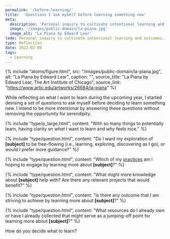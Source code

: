```yaml
---
permalink: '/before-learning/'
title:  'Questions I ask myself before learning something new'
meta:
  description: 'Personal inquiry to cultivate intentional learning and outcomes.'
  image: '/images/public-domain/la-piana.jpg'
  image_alt: 'La Piana by Edward Lear'
lede: Personal inquiry to cultivate intentional learning and outcomes.
type: Reflection
date: 2022-02-09
tags:
  - Learning
---
```


{% include "atoms/figure.html", src: "/images/public-domain/la-piana.jpg", alt: "La Piana by Edward Lear", caption: "", source_title: "La Piana by Edward Lear, The Art Institute of Chicago", source_link: "https://www.artic.edu/artworks/26684/la-piana" %}

While reflecting on what I want to learn during the upcoming year, I started devising a set of questions to ask myself before deciding to learn something new. I intend to be more intentional by answering these questions without removing the opportunity for serendipity.

{% include "type/p_large.html", content: "With so many things to potentially learn, having clarity on <em>what</em> I want to learn and <em>why</em> feels nice." %}

{% include "type/question.html", content: "Do I want my exploration of <strong>[subject]</strong> to be free-flowing (i.e., learning, exploring, discovering as I go), or would I prefer more guidance?" %}

{% include "type/question.html", content: "Which of my <a href='/practices' title='Turning activities into practices'>practices</a> am I hoping to engage by learning more about <strong>[subject]</strong>?" %}

{% include "type/question.html", content: "What might more knowledge about <strong>[subject]</strong> help with? Are there any relevant projects that would benefit?" %}

{% include "type/question.html", content: "Is there any outcome that I am striving to achieve by learning more about <strong>[subject]</strong>?" %}

{% include "type/question.html", content: "What resources do I already own or have I already collected that might serve as a jumping-off point for learning more about <strong>[subject]</strong>?" %}

How do you decide what to learn?